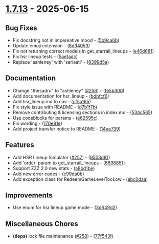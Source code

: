 # [1.7.13](https://github.com/seriaati/genshin.py/compare/v1.7.12..v1.7.13) - 2025-06-15

## Bug Fixes

- Fix docstring not in impereative mood - ([5b9ca6b](https://github.com/seriaati/genshin.py/commit/5b9ca6b24ce736e8a4db225dc23b04a11dc324c8))
- Update emoji extension - ([8d94053](https://github.com/seriaati/genshin.py/commit/8d94053fd6c650a9bfb2bcc437464531190113d2))
- Fix not returning correct models in get_starrail_lineups - ([e46d681](https://github.com/seriaati/genshin.py/commit/e46d681bf6b02e2aff929a21ab98497c3f905082))
- Fix hsr lineup tests - ([5ae1adc](https://github.com/seriaati/genshin.py/commit/5ae1adc5c7d0b83ceb902f23a578439096b51a0a))
- Replace 'ashleney' with 'seriaati' - ([8399d5a](https://github.com/seriaati/genshin.py/commit/8399d5ace8630aed5bbe2dfbf634dedda73eec0a))

## Documentation

- Change "thesadru" to "ashleney" ([#256](https://github.com/seriaati/genshin.py/issues/256)) - ([fe5b300](https://github.com/seriaati/genshin.py/commit/fe5b300b6905f43461165d350108638360c6e20c))
- Add documentation for hsr_lineup - ([bdbfcf6](https://github.com/seriaati/genshin.py/commit/bdbfcf60feb2f685905e325141aae13c47dd4163))
- Add hsr_lineup.md to nav - ([cf5a165](https://github.com/seriaati/genshin.py/commit/cf5a16526927ad6a25b0449e3aba22329ccdeff8))
- Fix style issue with README - ([d7b1f7b](https://github.com/seriaati/genshin.py/commit/d7b1f7b518f7c5f05f2b03d229de9fc9ae94960d))
- Remove contributing & licensing sections in index.md - ([534c565](https://github.com/seriaati/genshin.py/commit/534c565b0b8e41384dbb0a28a756949fa58570c2))
- Use codeblocks for params - ([e62595c](https://github.com/seriaati/genshin.py/commit/e62595c651afb5fbac5f2dc4abba077658a86021))
- Fix wording - ([170e81e](https://github.com/seriaati/genshin.py/commit/170e81eb3460cd650caabefdafedbb252d4157b3))
- Add project transfer notice to README - ([14ee739](https://github.com/seriaati/genshin.py/commit/14ee73983c1d544de92a502f326c3b18e8f0c38d))

## Features

- Add HSR Lineup Simulator ([#257](https://github.com/seriaati/genshin.py/issues/257)) - ([9503d81](https://github.com/seriaati/genshin.py/commit/9503d81f59657737f20b6327c41daa93b94b1bff))
- Add 'order' param to get_starrail_lineups - ([6698851](https://github.com/seriaati/genshin.py/commit/6698851a4bb1a10b4014f968e5725ce0c15946bd))
- Support ZZZ 2.0 new stats - ([a8bd1be](https://github.com/seriaati/genshin.py/commit/a8bd1beb5fd52b7f684afda71c06cc51e901db80))
- Add new error codes - ([c99da0b](https://github.com/seriaati/genshin.py/commit/c99da0b80c8542206ab7a59cb7d4b9d77f0bdc23))
- Add exception class for RedeemGameLevelTooLow - ([ebc0daa](https://github.com/seriaati/genshin.py/commit/ebc0daaf540ca34d4f520796292b82af7cd14e04))

## Improvements

- Use enum for hsr lineup game mode - ([3d649d2](https://github.com/seriaati/genshin.py/commit/3d649d2fd3a817c788f56cd7b714519d4537b3ea))

## Miscellaneous Chores

- **(deps)** lock file maintenance ([#258](https://github.com/seriaati/genshin.py/issues/258)) - ([77f543f](https://github.com/seriaati/genshin.py/commit/77f543f9c6f9683a70fc9945784d6a899b032730))

